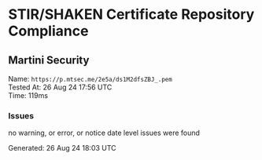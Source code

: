 # STIR/SHAKEN Certificate Repository Compliance

## Martini Security

Name: `https://p.mtsec.me/2e5a/ds1M2dfsZBJ_.pem`\
Tested At: 26 Aug 24 17:56 UTC\
Time: 119ms

### Issues

no warning, or error, or notice date level issues were found

Generated: 26 Aug 24 18:03 UTC